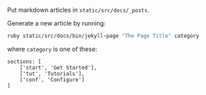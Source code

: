 Put markdown articles in `static/src/docs/_posts`.

Generate a new article by running:
```ruby 
ruby static/src/docs/bin/jekyll-page "The Page Title" category
```

where `category` is one of these: 
```
sections: [
    ['start', 'Get Started'],
    ['tut', 'Tutorials'],
    ['conf', 'Configure']
]
```

